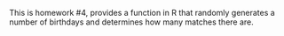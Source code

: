 This is homework #4, provides a function in R that randomly generates a number of birthdays and determines how
many matches there are.
